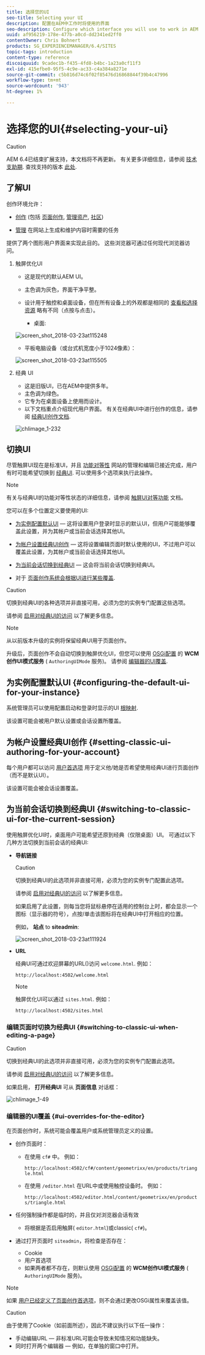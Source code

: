 ```yaml
---
title: 选择您的UI
seo-title: Selecting your UI
description: 配置在AEM中工作时将使用的界面
seo-description: Configure which interface you will use to work in AEM
uuid: af956219-178e-477b-a0cd-dd2341ed2ff0
contentOwner: Chris Bohnert
products: SG_EXPERIENCEMANAGER/6.4/SITES
topic-tags: introduction
content-type: reference
discoiquuid: 9cadec1b-f435-4fd8-b4bc-1a23a0cf11f3
exl-id: 415efbe0-95f5-4c9e-ac33-c4a384a8271e
source-git-commit: c5b816d74c6f02f85476d16868844f39b4c47996
workflow-type: tm+mt
source-wordcount: '943'
ht-degree: 1%

---
```


# 选择您的UI{#selecting-your-ui}

>[!CAUTION]
>
>AEM 6.4已结束扩展支持，本文档将不再更新。 有关更多详细信息，请参阅 [技术支助期](https://helpx.adobe.com/cn/support/programs/eol-matrix.html). 查找支持的版本 [此处](https://experienceleague.adobe.com/docs/).

## 了解UI

创作环境允许：

* [创作](/help/sites-authoring/author.md) (包括 [页面创作](/help/sites-authoring/author-environment-tools.md), [管理资产](/help/assets/home.md), [社区](/help/communities/author-communities.md))

* [管理](/help/sites-administering/home.md) 在网站上生成和维护内容时需要的任务

提供了两个图形用户界面来实现此目的。 这些浏览器可通过任何现代浏览器访问。

1. 触屏优化UI

   * 这是现代的默认AEM UI。
   * 主色调为灰色，界面干净平整。
   * 设计用于触控和桌面设备，但在所有设备上的外观都是相同的 [查看和选择资源](/help/sites-authoring/basic-handling.md#viewing-and-selecting-resources) 略有不同（点按与点击）。

      * 桌面:

   ![screen_shot_2018-03-23at115248](assets/screen_shot_2018-03-23at115248.png)

   * 平板电脑设备（或台式机宽度小于1024像素）：

   ![screen_shot_2018-03-23at115505](assets/screen_shot_2018-03-23at115505.png)

1. 经典 UI

   * 这是旧版UI，已在AEM中提供多年。
   * 主色调为绿色。
   * 它专为在桌面设备上使用而设计。
   * 以下文档重点介绍现代用户界面。 有关在经典UI中进行创作的信息，请参阅 [经典UI创作文档](/help/sites-classic-ui-authoring/classicui.md).

   ![chlimage_1-232](assets/chlimage_1-232.png)

## 切换UI

尽管触屏UI现在是标准UI，并且 [功能对等性](../release-notes/touch-ui-features-status.md) 网站的管理和编辑已接近完成，用户有时可能希望切换到 [经典UI](/help/sites-classic-ui-authoring/classicui.md). 可以使用多个选项来执行此操作。

>[!NOTE]
>
>有关与经典UI的功能对等性状态的详细信息，请参阅 [触屏UI对等功能](../release-notes/touch-ui-features-status.md) 文档。

您可以在多个位置定义要使用的UI:

* [为实例配置默认UI](#configuring-the-default-ui-for-your-instance)  — 这将设置用户登录时显示的默认UI，但用户可能能够覆盖此设置，并为其帐户或当前会话选择其他UI。

* [为帐户设置经典UI创作](/help/sites-authoring/select-ui.md#setting-classic-ui-authoring-for-your-account)  — 这将设置编辑页面时默认使用的UI，不过用户可以覆盖此设置，为其帐户或当前会话选择其他UI。

* [为当前会话切换到经典UI](#switching-to-classic-ui-for-the-current-session)  — 这会将当前会话切换到经典UI。

* 对于 [页面创作系统会根据UI进行某些覆盖](#ui-overrides-for-the-editor).

>[!CAUTION]
>
>切换到经典UI的各种选项并非直接可用，必须为您的实例专门配置这些选项。
>
>请参阅 [启用对经典UI的访问](/help/sites-administering/enable-classic-ui.md) 以了解更多信息。

>[!NOTE]
>
>从以前版本升级的实例将保留经典UI用于页面创作。
>
>升级后，页面创作不会自动切换到触屏优化UI，但您可以使用 [OSGi配置](/help/sites-deploying/configuring-osgi.md) 的 **WCM创作UI模式服务** ( `AuthoringUIMode` 服务)。 请参阅 [编辑器的UI覆盖](#ui-overrides-for-the-editor).

## 为实例配置默认UI {#configuring-the-default-ui-for-your-instance}

系统管理员可以使用配置启动和登录时显示的UI [根映射](/help/sites-deploying/osgi-configuration-settings.md).

该设置可能会被用户默认设置或会话设置所覆盖。

## 为帐户设置经典UI创作 {#setting-classic-ui-authoring-for-your-account}

每个用户都可以访问 [用户首选项](/help/sites-authoring/user-properties.md) 用于定义他/她是否希望使用经典UI进行页面创作（而不是默认UI）。

该设置可能会被会话设置覆盖。

## 为当前会话切换到经典UI {#switching-to-classic-ui-for-the-current-session}

使用触屏优化UI时，桌面用户可能希望还原到经典（仅限桌面）UI。 可通过以下几种方法切换到当前会话的经典UI:

* **导航链接**

   >[!CAUTION]
   >
   >切换到经典UI的此选项并非直接可用，必须为您的实例专门配置此选项。
   >
   >
   >请参阅 [启用对经典UI的访问](/help/sites-administering/enable-classic-ui.md) 以了解更多信息。

   如果启用了此设置，则每当您将鼠标悬停在适用的控制台上时，都会显示一个图标（显示器的符号），点按/单击该图标将在经典UI中打开相应的位置。

   例如， **站点** to **siteadmin**:

   ![screen_shot_2018-03-23at111924](assets/screen_shot_2018-03-23at111924.png)

* **URL**

   经典UI可通过欢迎屏幕的URL()访问 `welcome.html`. 例如：

   `http://localhost:4502/welcome.html`

   >[!NOTE]
   >
   >触屏优化UI可以通过 `sites.html`. 例如：
   >
   >
   >`http://localhost:4502/sites.html`

### 编辑页面时切换为经典UI {#switching-to-classic-ui-when-editing-a-page}

>[!CAUTION]
>
>切换到经典UI的此选项并非直接可用，必须为您的实例专门配置此选项。
>
>请参阅 [启用对经典UI的访问](/help/sites-administering/enable-classic-ui.md) 以了解更多信息。

如果启用， **打开经典UI** 可从 **页面信息** 对话框：

![chlimage_1-49](assets/chlimage_1-49.png)

### 编辑器的UI覆盖 {#ui-overrides-for-the-editor}

在页面创作时，系统可能会覆盖用户或系统管理员定义的设置。

* 创作页面时：

   * 在使用 `cf#` 中。 例如：

      `http://localhost:4502/cf#/content/geometrixx/en/products/triangle.html`

   * 在使用 `/editor.html` 在URL中或使用触控设备时。 例如：

      `http://localhost:4502/editor.html/content/geometrixx/en/products/triangle.html`

* 任何强制操作都是临时的，并且仅对浏览器会话有效

   * 将根据是否启用触屏( `editor.html`)或classic( `cf#`)。

* 通过打开页面时 `siteadmin`，将检查是否存在：

   * Cookie
   * 用户首选项
   * 如果两者都不存在，则默认使用 [OSGi配置](/help/sites-deploying/configuring-osgi.md) 的 **WCM创作UI模式服务** ( `AuthoringUIMode` 服务)。

>[!NOTE]
>
>如果 [用户已经定义了页面创作首选项](#setting-classic-ui-authoring-for-your-account)，则不会通过更改OSGi属性来覆盖该值。

>[!CAUTION]
>
>由于使用了Cookie（如前面所述），因此不建议执行以下任一操作：
>
>* 手动编辑URL — 非标准URL可能会导致未知情况和功能缺失。
>* 同时打开两个编辑器 — 例如，在单独的窗口中打开。
>

